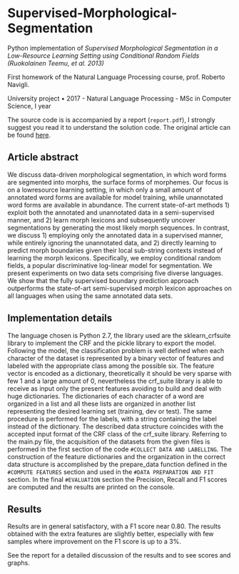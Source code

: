 # Supervised-Morphological-Segmentation
Python implementation of *Supervised Morphological Segmentation in a Low-Resource Learning Setting using Conditional Random Fields (Ruokolainen Teemu, et al. 2013)* 

First homework of the Natural Language Processing course, prof. Roberto Navigli.

University project • 2017 - Natural Language Processing - MSc in Computer Science, I year 

The source code is is accompanied by a report (`report.pdf`), I strongly suggest you read it to understand the solution code. The original article can be found [here](http://www.aclweb.org/anthology/W13-3504). 

## Article abstract

We discuss data-driven morphological
segmentation, in which word forms are
segmented into morphs, the surface forms
of morphemes. Our focus is on a lowresource learning setting, in which only a
small amount of annotated word forms are
available for model training, while unannotated word forms are available in abundance. The current state-of-art methods 1) exploit both the annotated and unannotated data in a semi-supervised manner, and 2) learn morph lexicons and subsequently uncover segmentations by generating the most likely morph sequences.
In contrast, we discuss 1) employing only
the annotated data in a supervised manner, while entirely ignoring the unannotated data, and 2) directly learning to predict morph boundaries given their local
sub-string contexts instead of learning the
morph lexicons. Specifically, we employ conditional random fields, a popular
discriminative log-linear model for segmentation. We present experiments on
two data sets comprising five diverse languages. We show that the fully supervised boundary prediction approach outperforms the state-of-art semi-supervised
morph lexicon approaches on all languages when using the same annotated
data sets.

## Implementation details

The language chosen is Python 2.7, the library used are the sklearn_crfsuite library to implement the CRF and
the pickle library to export the model.
Following the model, the classification problem is well defined when each character of the dataset is
represented by a binary vector of features and labeled with the appropriate class among the possible six. The
feature vector is encoded as a dictionary, theoretically it should be very sparse with few 1 and a large amount
of 0, nevertheless the crf_suite library is able to receive as input only the present features avoiding to build and
deal with huge dictionaries.
The dictionaries of each character of a word are organized in a list and all these lists are organized in another
list representing the desired learning set (training, dev or test). The same procedure is performed for the labels,
with a string containing the label instead of the dictionary. The described data structure coincides with the
accepted input format of the CRF class of the crf_suite library.
Referring to the main.py file, the acquisition of the datasets from the given files is performed in the first section
of the code `#COLLECT DATA AND LABELLING`. The construction of the feature dictionaries and the
organization in the correct data structure is accomplished by the prepare_data function defined in the
`#COMPUTE FEATURES` section and used in the `#DATA PREPARATION AND FIT` section. In the final
`#EVALUATION` section the Precision, Recall and F1 scores are computed and the results are printed on the
console.

## Results
Results are in general satisfactory, with a F1 score near 0.80. The results obtained with the extra features are slightly
better, especially with few samples where improvement
on the F1 score is up to a 3%.

See the report for a detailed discussion of the results and to see scores and graphs.


